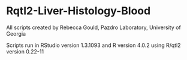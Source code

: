# Rqtl2-Liver-Histology-Blood

All scripts created by Rebecca Gould, Pazdro Laboratory, University of Georgia

Scripts run in RStudio version 1.3.1093 and R version 4.0.2 using R/qtl2 version 0.22-11
